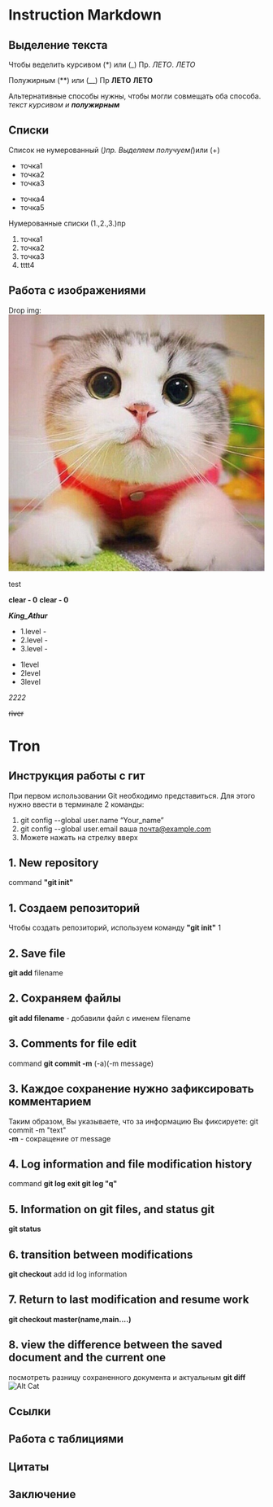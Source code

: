 # Instruction Markdown

## Выделение текста

Чтобы веделить курсивом (*) или (_)
Пр. *ЛЕТО*.
_ЛЕТО_

Полужирным (**) или (__)
Пр **ЛЕТО**
__ЛЕТО__

Альтернативные способы нужны, чтобы могли совмещать оба способа.
_текст курсивом и **полужирным**_
## Списки

Список не нумерованный (*)пр.
 Выделяем получуем(*)или (+)
* точка1
* точка2
* точка3
+ точка4
+ точка5

Нумерованные списки (1.,2.,3.)пр
1. точка1
2. точка2
3. точка3
4. tttt4
## Работа с изображениями

Drop img:
![Hello! CAT TOP](CAT.jpg)

test

**clear - 0**
__clear - 0__

***King_Athur***

- 1.level -
- 2.level -
- 3.level -

*  1level
*  2level
*  3level


*2222*

~~river~~

# Tron

## Инструкция работы с гит

При первом использовании Git необходимо представиться.  Для этого нужно ввести в терминале 2 команды:
1.  git config --global user.name “Your_name”
2.  git config --global user.email ваша почта@example.com
3.  Можете нажать на стрелку вверх

## 1.  New repository
command **"git init"**

## 1. Создаем репозиторий
Чтобы создать репозиторий, используем команду **"git init"**
1

## 2.  Save file
**git add** filename

## 2. Сохраняем файлы
**git add filename** - добавили файл с именем filename


## 3.  Comments for file edit
command **git commit -m** (-a)(-m message)
## 3. Каждое сохранение нужно зафиксировать комментарием
Таким образом, Вы указываете, что за информацию Вы фиксируете: git commit -m "text"  
**-m** - сокращение от message
##  4.  Log information and file modification history 
command **git log**
**exit git log "q"**
##  5.  Information on git files, and status git
**git status**
##  6. transition between modifications
**git checkout**
add id log information
##  7. Return to last modification and resume work
**git checkout master(name,main....)**
##  8. view the difference between the saved document and the current one
посмотреть разницу сохраненного документа и актуальным
**git diff**
![Alt Cat](https://i12.fotocdn.net/s123/19e8071823e2e840/public_pin_l/2810595319.jpg)
 
## Ссылки

## Работа с таблициями

## Цитаты

## Заключение
